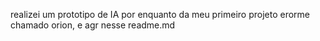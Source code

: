realizei um prototipo de IA por enquanto da meu primeiro projeto erorme chamado orion, e agr nesse readme.md
